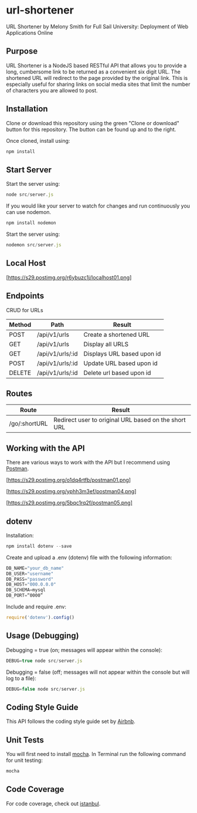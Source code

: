 # url-shortener
URL Shortener by Melony Smith for Full Sail University: Deployment of Web Applications Online

## Purpose
URL Shortener is a NodeJS based RESTful API that allows you to provide a long, cumbersome link to be returned as a convenient six digit  URL. The shortened URL will redirect to the page provided by the original link. This is especially useful for sharing links on social media sites that limit the number of characters you are allowed to post.

## Installation
Clone or download this repository using the green "Clone or download" button for this repository. The button can be found up and to the right.

Once cloned, install using:
```javascript
npm install
```

## Start Server
Start the server using:
```javascript
node src/server.js
```

If you would like your server to watch for changes and run continuously you can use nodemon.
```javascript
npm install nodemon
```
Start the server using:
```javascript
nodemon src/server.js
```

## Local Host
[https://s29.postimg.org/r6ybuzc1j/localhost01.png]


## Endpoints
CRUD for URLs

Method | Path | Result
------------ | ------------- | -------------
POST  |  /api/v1/urls  |  Create a shortened URL
GET  |  /api/v1/urls  |  Display all URLS
GET  |  /api/v1/urls/:id  |  Displays URL based upon id
POST  |  /api/v1/urls/:id  |  Update URL based upon id
DELETE  |  /api/v1/urls/:id  |  Delete url based upon id

## Routes
Route | Result
---------- | -------------
/go/:shortURL  |  Redirect user to original URL based on the short URL

## Working with the API
There are various ways to work with the API but I recommend using [Postman](https://www.getpostman.com/docs/introduction).

[https://s29.postimg.org/o1dq4rtfb/postman01.png]

[https://s29.postimg.org/yphh3m3ef/postman04.png]

[https://s29.postimg.org/5bqc1rq2f/postman05.png]


## dotenv
Installation:
```javascript
npm install dotenv --save
```

Create and upload a .env (dotenv) file with the following information:
```javascript
DB_NAME="your_db_name"
DB_USER="username"
DB_PASS="password"
DB_HOST="000.0.0.0"
DB_SCHEMA=mysql
DB_PORT=“0000”
```

Include and require .env:
```javascript
require('dotenv').config()
```

## Usage (Debugging)
Debugging = true (on; messages will appear within the console):
```javascript
DEBUG=true node src/server.js
```
Debugging = false (off; messages will not appear within the console but will log to a file):
```javascript
DEBUG=false node src/server.js
```

## Coding Style Guide
This API follows the coding style guide set by [Airbnb](http://airbnb.io/javascript/).

## Unit Tests
You will first need to install [mocha](https://www.npmjs.com/package/mocha).
In Terminal run the following command for unit testing:
```javascript
mocha
```

## Code Coverage
For code coverage, check out [istanbul](https://www.npmjs.com/package/istanbul).
